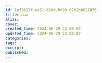```yaml
---
id: 1ef3627f-ea51-61b0-bd96-0762b8027876
title: aaa
alias:
cover:
created_time: 2024-06-29 22:58:07
updated_time: 2024-06-29 22:58:07
categories:
tags:
excerpt:
published:
---
```

